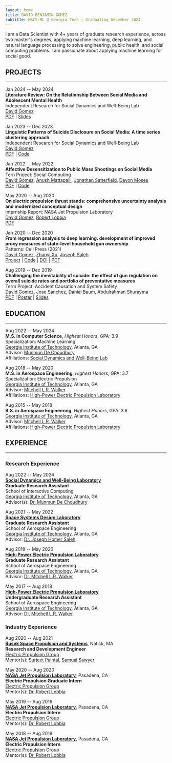 ```yaml
---
layout: home
title: DAVID BENJAMIN GOMEZ
subtitle: MSCS-ML @ Georgia Tech | Graduating December 2024
---
```


I am a Data Scientist with 4+ years of graduate research experience, across two master's degrees, applying machine learning, deep learning, and natural language processing to solve engineering, public health, and social computing problems. I am passionate about applying machine learning for social good.

## PROJECTS

---

Jan 2024 -- May 2024 \
**Literature Review: On the Relationship Between Social Media and Adolescent Mental Health** \
Independent Research for Social Dynamics and Well-Being Lab \
[David Gomez](https://dbgomez94.github.io/) \
[PDF](/pdfs/social-media-and-mentla-health.pdf) |
[Slides](/pdfs/social-media-and-mental-health-slides.pdf)


Jan 2023 -- Dec 2023 \
**Linguistic Patterns of Suicide Disclosure on Social Media: A time series clustering approach**\
Independent Research for Social Dynamics and Well-Being Lab \
[David Gomez](https://dbgomez94.github.io/)
\
[PDF](/pdfs/suicide-disclosures.pdf) |
[Code]()

Jan 2022 -- May 2022 \
**Affective Desensitization to Public Mass Shootings on Social Media** \
Tern Project: Social Computing \
[David Gomez](https://dbgomez94.github.io/), 
[Anush Mattapalli](https://www.linkedin.com/in/anush96/), 
[Jonathan Satterfield](https://www.linkedin.com/in/jonathan-satterfield-ba0651195/), 
[Devon Moses](https://www.linkedin.com/in/devanmoses/)
\
[PDF]() |
[Code]()

May 2020 -- Aug 2020 \
**On electric propulsion thrust stands: comprehensive uncertainty analysis and modernized conceptual design** \
Internship Report: NASA Jet Propulsion Laboratory \
[David Gomez](https://dbgomez94.github.io/), 
[Robert Lobbia](https://www.linkedin.com/in/lobbia/)
\
[PDF](/pdfs/uncertainty-analysis.pdf)

Jan 2020 -- Dec 2020 \
**From regression analysis to deep learning: development of improved proxy measures of state-level household gun ownership** \
Patterns: Cell Press (2021) \
[David Gomez](https://dbgomez94.github.io/), 
[Zhaoyi Xu](https://www.linkedin.com/in/zhaoyi-xu-89789a110/), 
[Joseph Saleh](https://www.linkedin.com/in/joseph-homer-saleh-8b8773119/) 
\
[Project](pages/projects/2022-07-26-go-proxy.md) |
[Code](https://github.com/dbgomez94/gun-ownership-proxy) |
[DOI](https://www.cell.com/patterns/fulltext/S2666-3899(20)30202-6) |
[PDF](pdfs/go-proxy.pdf)

Aug 2019 -- Dec 2019 \
**Challenging the inevitability of suicide: the effect of gun regulation on overall suicide rates and portfolio of preventative measures** \
Term Project: Accident Causation and System Safety \
[David Gomez](https://dbgomez94.github.io/),
[Jose Sanchez](https://www.linkedin.com/in/jose-c-sanchez/),
[Danial Baum](https://www.linkedin.com/in/daniel-baum-ae/),
[Abdulrahman Shurayma]()
\
[PDF](/pdfs/challenging-the-inevitability-of-suicide-report.pdf) |
[Poster](/pdfs/challenging-the-inevitability-of-suicide-poster.pdf) |
[Slides](/pdfs/challenging-the-inevitability-of-suicide-slides.pdf)

## EDUCATION

---

Aug 2022 -- May 2024 \
**M.S. in Computer Science**, *Highest Honors*, GPA: 3.9 \
Specialization: Machine Learning \
[Georgia Institute of Technology](https://www.gatech.edu/), Atlanta, GA \
Advisor: [Munmun De Choudhury](http://www.munmund.net/index.html) \
Affiliations: [Social Dynamics and Well-Being Lab](https://socweb.cc.gatech.edu/)

Aug 2018 -- May 2020 \
**M.S. in Aerospace Engineering**, *Highest Honors*, GPA: 3.7 \
Specialization: Electric Propulsion \
[Georgia Institute of Technology](https://www.gatech.edu/), Atlanta, GA \
Advisor: [Mitchell L.R. Walker](https://mwalker.gatech.edu/) \
Affiliations: [High-Power Electric Propulsion Laboratory](https://hpepl.ae.gatech.edu/)

Aug 2015 -- May 2018 \
**B.S. in Aerospace Engineering**, *Highest Honors*, GPA: 3.6 \
[Georgia Institute of Technology](https://www.gatech.edu/), Atlanta, GA \
Advisor: [Mitchell L.R. Walker](https://mwalker.gatech.edu/) \
Affiliations: [High-Power Electric Propulsion Laboratory](https://hpepl.ae.gatech.edu/)

## EXPERIENCE

---

### Research Experience

Aug 2022 -- May 2024 \
[**Social Dynamics and Well-Being Laboratory**](https://socweb.cc.gatech.edu/) \
**Graduate Research Assistant** \
School of Interactive Computing \
[Georgia Institute of Technology](https://www.gatech.edu/), Atlanta, GA \
Advisor(s): [Dr. Munmun De Choudhury](http://www.munmund.net/index.html)

Aug 2021 -- May 2022 \
[**Space Systems Design Laboratory**](https://ssdl.gatech.edu/) \
**Graduate Research Assistant** \
School of Aerospace Engineering \
[Georgia Institute of Technology](https://www.gatech.edu/), Atlanta, GA \
Advisor: [Dr. Joseph Homer Saleh](https://www.linkedin.com/in/joseph-homer-saleh-8b8773119/)

Aug 2018 -- May 2020 \
[**High-Power Electric Propulsion Laboratory**](https://hpepl.ae.gatech.edu/) \
**Graduate Research Assistant** \
School of Aerospace Engineering \
[Georgia Institute of Technology](https://www.gatech.edu/), Atlanta, GA \
Advisor: [Dr. Mitchell L.R. Walker](https://mwalker.gatech.edu/)

May 2017 -- Aug 2018 \
[**High-Power Electric Propulsion Laboratory**](https://hpepl.ae.gatech.edu/) \
**Undergraduate Research Assistant** \
School of Aerospace Engineering \
[Georgia Institute of Technology](https://www.gatech.edu/), Atlanta, GA \
Advisor: [Dr. Mitchell L.R. Walker](https://mwalker.gatech.edu/)

### Industry Experience

Aug 2020 -- Aug 2021 \
[**Busek Space Propulsion and Systems**](https://www.busek.com/), Natick, MA \
**Research and Development Engineer** \
[Electric Propulsion Group](https://www.busek.com/) \
Mentor(s): [Surjeet Paintal](https://www.linkedin.com/in/surjeet-paintal-5bba6a/), [Samual Sawyer](https://www.linkedin.com/in/samuel-sawyer-b8ab69a4/)

May 2020 -- Aug 2020 \
[**NASA Jet Propulsion Laboratory**](https://www.jpl.nasa.gov/), Pasadena, CA \
**Electric Propulsion Graduate Intern** \
[Electric Propulsion Group](https://www.jpl.nasa.gov/go/epl) \
Mentor(s): [Dr. Robert Lobbia](https://www.linkedin.com/in/lobbia/)

May 2019 -- Aug 2019 \
[**NASA Jet Propulsion Laboratory**](https://www.jpl.nasa.gov/), Pasadena, CA \
**Electric Propulsion Intern** \
[Electric Propulsion Group](https://www.jpl.nasa.gov/go/epl) \
Mentor(s): [Dr. Robert Lobbia](https://www.linkedin.com/in/lobbia/)

May 2018 -- Aug 2018 \
[**NASA Jet Propulsion Laboratory**](https://www.jpl.nasa.gov/), Pasadena, CA \
**Electric Propulsion Intern** \
[Electric Propulsion Group](https://www.jpl.nasa.gov/go/epl) \
Mentor(s): [Dr. Robert Lobbia](https://www.linkedin.com/in/lobbia/)